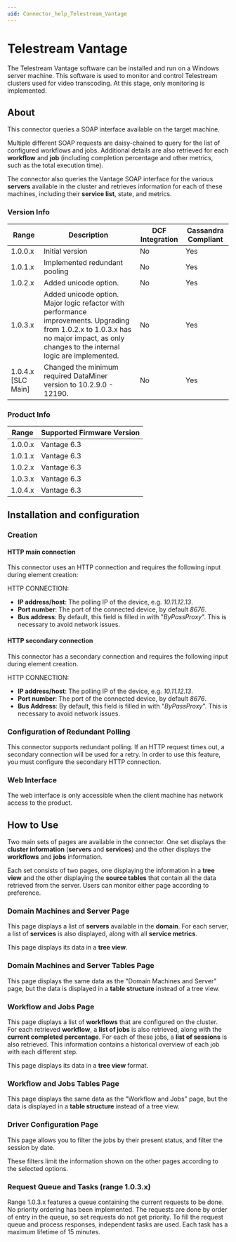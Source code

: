```yaml
---
uid: Connector_help_Telestream_Vantage
---
```


# Telestream Vantage

The Telestream Vantage software can be installed and run on a Windows server machine. This software is used to monitor and control Telestream clusters used for video transcoding. At this stage, only monitoring is implemented.

## About

This connector queries a SOAP interface available on the target machine.

Multiple different SOAP requests are daisy-chained to query for the list of configured workflows and jobs. Additional details are also retrieved for each **workflow** and **job** (including completion percentage and other metrics, such as the total execution time).

The connector also queries the Vantage SOAP interface for the various **servers** available in the cluster and retrieves information for each of these machines, including their **service list**, state, and metrics.

### Version Info

| Range | Description | DCF Integration | Cassandra Compliant |
|--|--|--|--|
| 1.0.0.x | Initial version | No | Yes |
| 1.0.1.x | Implemented redundant pooling | No | Yes |
| 1.0.2.x | Added unicode option. | No | Yes |
| 1.0.3.x | Added unicode option. Major logic refactor with performance improvements. Upgrading from 1.0.2.x to 1.0.3.x has no major impact, as only changes to the internal logic are implemented. | No | Yes |
| 1.0.4.x  [SLC Main] | Changed the minimum required DataMiner version to 10.2.9.0 - 12190. | No | Yes |

### Product Info

| Range | Supported Firmware Version |
|------------------|-----------------------------|
| 1.0.0.x          | Vantage 6.3                 |
| 1.0.1.x          | Vantage 6.3                 |
| 1.0.2.x          | Vantage 6.3                 |
| 1.0.3.x          | Vantage 6.3                 |
| 1.0.4.x          | Vantage 6.3                 |

## Installation and configuration

### Creation

#### HTTP main connection

This connector uses an HTTP connection and requires the following input during element creation:

HTTP CONNECTION:

- **IP address/host**: The polling IP of the device, e.g. *10.11.12.13*.
- **Port number**: The port of the connected device, by default *8676*.
- **Bus address**: By default, this field is filled in with "*ByPassProxy*". This is necessary to avoid network issues.

#### HTTP secondary connection

This connector has a secondary connection and requires the following input during element creation.

HTTP CONNECTION:

- **IP address/host**: The polling IP of the device, e.g. *10.11.12.13*.
- **Port number**: The port of the connected device, by default *8676*.
- **Bus Address**: By default, this field is filled in with "*ByPassProxy*". This is necessary to avoid network issues.

### Configuration of Redundant Polling

This connector supports redundant polling. If an HTTP request times out, a secondary connection will be used for a retry. In order to use this feature, you must configure the secondary HTTP connection.

### Web Interface

The web interface is only accessible when the client machine has network access to the product.

## How to Use

Two main sets of pages are available in the connector. One set displays the **cluster information** (**servers** and **services**) and the other displays the **workflows** and **jobs** information.

Each set consists of two pages, one displaying the information in a **tree view** and the other displaying the **source tables** that contain all the data retrieved from the server. Users can monitor either page according to preference.

### Domain Machines and Server Page

This page displays a list of **servers** available in the **domain**. For each server, a list of **services** is also displayed, along with all **service metrics**.

This page displays its data in a **tree view**.

### Domain Machines and Server Tables Page

This page displays the same data as the "Domain Machines and Server" page, but the data is displayed in a **table structure** instead of a tree view.

### Workflow and Jobs Page

This page displays a list of **workflows** that are configured on the cluster. For each retrieved **workflow**, a **list of jobs** is also retrieved, along with the **current completed percentage**. For each of these jobs, a **list of sessions** is also retrieved. This information contains a historical overview of each job with each different step.

This page displays its data in a **tree view** format.

### Workflow and Jobs Tables Page

This page displays the same data as the "Workflow and Jobs" page, but the data is displayed in a **table structure** instead of a tree view.

### Driver Configuration Page

This page allows you to filter the jobs by their present status, and filter the session by date.

These filters limit the information shown on the other pages according to the selected options.

### Request Queue and Tasks (range 1.0.3.x)

Range 1.0.3.x features a queue containing the current requests to be done. No priority ordering has been implemented. The requests are done by order of entry in the queue, so set requests do not get priority. To fill the request queue and process responses, independent tasks are used. Each task has a maximum lifetime of 15 minutes.
